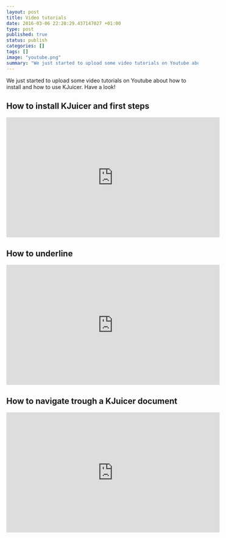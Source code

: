 ```yaml
---
layout: post
title: Video tutorials
date: 2016-03-06 22:28:29.437147027 +01:00
type: post
published: true
status: publish
categories: []
tags: []
image: "youtube.png"
summary: "We just started to upload some video tutorials on Youtube about how to install and how to use KJuicer. Have a look!"
---
```

We just started to upload some video tutorials on Youtube about how to install and how to use KJuicer. Have a look!

## How to install KJuicer and first steps

<iframe width="560" height="315" src="https://www.youtube.com/embed/C1HJ5sBBxPk" frameborder="0" allowfullscreen></iframe>

## How to underline

<iframe width="560" height="315" src="https://www.youtube.com/embed/iBYa9HUzzJk" frameborder="0" allowfullscreen></iframe>

## How to navigate trough a KJuicer document

<iframe width="560" height="315" src="https://www.youtube.com/embed/ExpVjRFZTpo" frameborder="0" allowfullscreen></iframe>
